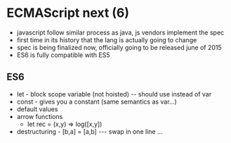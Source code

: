 # ECMAScript next (6)
* javascript follow similar process as java, js vendors implement the spec
* first time in its history that the lang is actually going to change
* spec is being finalized now, officially going to be released june of 2015
* ES6 is fully compatible with ES5

## ES6
* let - block scope variable (not hoisted) -- should use instead of var
* const - gives you a constant (same semantics as var...)
* default values
* arrow functions
	* let rec = (x,y) => log([x,y])
* destructuring -  [b,a] = [a,b] --- swap in one line
...